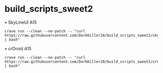 # build_scripts_sweet2
• SkyLineUI A15
```
crave run --clean --no-patch -- "curl https://raw.githubusercontent.com/DarkKiller28/build_scripts_sweet2/skylineui_a15.sh | bash"
```
• crDroid A15
```
crave run --clean --no-patch -- "curl https://raw.githubusercontent.com/DarkKiller28/build_scripts_sweet2/crdroid_a15.sh | bash"
```
